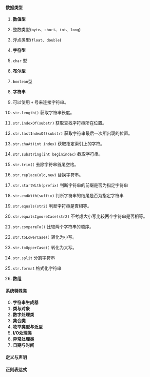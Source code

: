 #### 数据类型
1. **数值型**
  1. 整数类型(`byte`、`short`、`int`、`long`)  
  2. 浮点类型(`float`、`double`)  
2. **字符型**
  1. `char` 型
3. **布尔型**
  1. `boolean`型

4. **字符串**
  1. 可以使用 `+` 号来连接字符串。
  2. `str.length()` 获取字符串长度。
  3. `str.indexOf(substr)` 获取查找字符串所在位置。
  4. `str.lastIndexOf(substr)` 获取字符串最后一次所出现的位置。
  5. `str.chaAt(int index)` 获取指定索引上的字符。
  6. `str.substring(int beginindex)` 截取字符串。
  7. `str.trim()` 去除字符串首尾空格。
  8. `str.replace(old,new)` 替换字符串。
  9. `str.startWith(prefix)` 判断字符串的前缀是否为指定字符串
  10. `str.endWith(suffix)` 判断字符串的结尾是否为指定字符串
  11. `str.equals(str2)` 判断字符串是否相等。
  12. `str.equalsIgnoreCase(str2)` 不考虑大小写比较两个字符串是否相等。
  13. `str.compareTo()` 比较两个字符串的顺序。
  14. `str.toLowerCase()` 转化为小写。
  15. `str.toUpperCase()` 转化为大写。
  16. `str.split` 分割字符串
  17. `str.format` 格式化字符串

5. **数组**

#### 系统特殊类
0. **字符串生成器**
1. **类与对象**
2. **数字处理类**
3. **集合类**
4. **枚举类型与泛型**
5. **I/O处理类**
6. **异常处理类**
7. **日期与时间**

#### 定义与声明

#### 正则表达式
